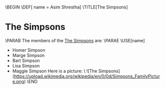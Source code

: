 \BEGIN
\DEF[ name = Asim Shrestha]
\TITLE[The Simpsons]
# The Simpsons
\PARAB
The members of the [The Simpsons](https://en.wikipedia.org/wiki/The_Simpsons) are:
\PARAE
\USE[name]
+ Homer Simpson
+ Marge Simpson
+ Bart Simpson
+ Lisa Simpson
+ Maggie Simpson
Here is a picture:
\\
![The Simpsons] (https://upload.wikimedia.org/wikipedia/en/0/0d/Simpsons_FamilyPicture.png)
\END